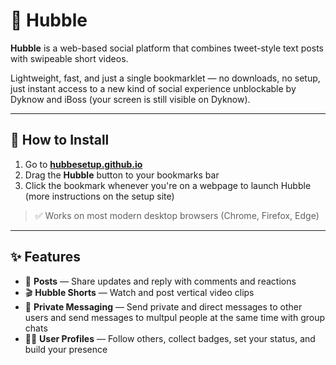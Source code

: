 # 🌌 Hubble

**Hubble** is a web-based social platform that combines tweet-style text posts with swipeable short videos.

Lightweight, fast, and just a single bookmarklet — no downloads, no setup, just instant access to a new kind of social experience unblockable by Dyknow and iBoss (your screen is still visible on Dyknow).

---

## 🚀 How to Install

1. Go to **[hubbesetup.github.io](https://hubbesetup.github.io)**
2. Drag the **Hubble** button to your bookmarks bar
3. Click the bookmark whenever you're on a webpage to launch Hubble
(more instructions on the setup site)
> ✅ Works on most modern desktop browsers (Chrome, Firefox, Edge)

---

## ✨ Features

- 📢 **Posts** — Share updates and reply with comments and reactions
- 🎬 **Hubble Shorts** — Watch and post vertical video clips
- 💬 **Private Messaging** — Send private and direct messages to other users and send messages to multpul people at the same time with group chats
- 🧑‍🚀 **User Profiles** — Follow others, collect badges, set your status, and build your presence
